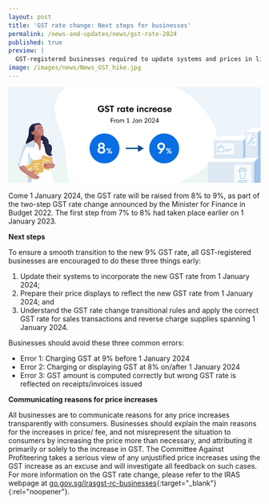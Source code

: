```yaml
---
layout: post
title: 'GST rate change: Next steps for businesses'
permalink: /news-and-updates/news/gst-rate-2024
published: true
preview: |
  GST-registered businesses required to update systems and prices in lieu of the new 9% GST rate from 1 January 2024.
image: /images/news/News_GST_hike.jpg
---
```


![GST-registered businesses required to update systems and prices in lieu of the new 9% GST rate from 1 January 2024.](/images/news/News_GST_hike.jpg)

Come 1 January 2024, the GST rate will be raised from 8% to 9%, as part of the two-step GST rate change announced by the Minister for Finance in Budget 2022. The first step from 7% to 8% had taken place earlier on 1 January 2023.

**Next steps**

To ensure a smooth transition to the new 9% GST rate, all GST-registered businesses are encouraged to  do these three things early:
1) Update their systems to incorporate the new GST rate from 1 January 2024;
2) Prepare their price displays to reflect the new GST rate from 1 January 2024; and
3) Understand the GST rate change transitional rules and apply the correct GST rate for sales transactions and reverse charge supplies spanning 1 January 2024.

Businesses should avoid these three common errors:
- Error 1: Charging GST at 9% before 1 January 2024
- Error 2: Charging or displaying GST at 8% on/after 1 January 2024
- Error 3: GST amount is computed correctly but wrong GST rate is reflected on receipts/invoices issued

**Communicating reasons for price increases**

All businesses are to communicate reasons for any price increases transparently with consumers. Businesses should explain the main reasons for the increases in price/ fee, and not misrepresent the situation to consumers by increasing the price more than necessary, and attributing it primarily or solely to the increase in GST. The Committee Against Profiteering takes a serious view of any unjustified price increases using the GST increase as an excuse and will investigate all feedback on such cases.
For more information on the GST rate change, please refer to the IRAS webpage at [go.gov.sg/irasgst-rc-businesses](https://go.gov.sg/irasgst-rc-businesses){:target="_blank"}{:rel="noopener"}.


<script src="/jquery/jquery.min.js"></script>
<script src="/jquery/bp-menu-new-tab.js"></script>
